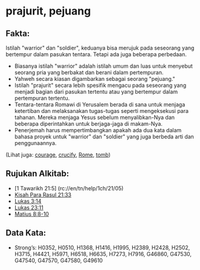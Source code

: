 # prajurit, pejuang

## Fakta:

Istilah "warrior" dan "soldier", keduanya bisa merujuk pada seseorang yang bertempur dalam pasukan tentara. Tetapi ada juga beberapa perbedaan.

* Biasanya istilah "warrior" adalah istilah umum dan luas untuk menyebut seorang pria yang berbakat dan berani dalam pertempuran.
* Yahweh secara kiasan digambarkan sebagai seorang "pejuang." 
* Istilah "prajurit" secara lebih spesifik mengacu pada seseorang yang menjadi bagian dari pasukan tertentu atau yang bertempur dalam pertempuran tertentu. 
* Tentara-tentara Romawi di Yerusalem berada di sana untuk menjaga ketertiban dan melaksanakan tugas-tugas seperti mengeksekusi para tahanan. Mereka menjaga Yesus sebelum menyalibkan-Nya dan beberapa diperintahkan untuk berjaga-jaga di makam-Nya.
* Penerjemah harus mempertimbangkan apakah ada dua kata dalam bahasa proyek untuk "warrior" dan "soldier" yang juga berbeda arti dan penggunaannya.

(Lihat juga: [courage](../other/courage.md), [crucify](../kt/crucify.md), [Rome](../names/rome.md), [tomb](../other/tomb.md))

## Rujukan Alkitab:

* [1 Tawarikh 21:5] (rc://en/tn/help/1ch/21/05)
* [Kisah Para Rasul 21:33](rc://en/tn/help/act/21/33)
* [Lukas 3:14](rc://en/tn/help/luk/03/14)
* [Lukas 23:11](rc://en/tn/help/luk/23/11)
* [Matius 8:8-10](rc://en/tn/help/mat/08/08)

## Data Kata:

* Strong’s: H0352, H0510, H1368, H1416, H1995, H2389, H2428, H2502, H3715, H4421, H5971, H6518, H6635, H7273, H7916, G46860, G47530, G47540, G47570, G47580, G49610
